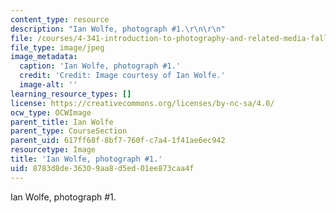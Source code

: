 ```yaml
---
content_type: resource
description: "Ian Wolfe, photograph #1.\r\n\r\n"
file: /courses/4-341-introduction-to-photography-and-related-media-fall-2007/8783d8de36309aa8d5ed01ee873caa4f_wolfe1.jpg
file_type: image/jpeg
image_metadata:
  caption: 'Ian Wolfe, photograph #1.'
  credit: 'Credit: Image courtesy of Ian Wolfe.'
  image-alt: ''
learning_resource_types: []
license: https://creativecommons.org/licenses/by-nc-sa/4.0/
ocw_type: OCWImage
parent_title: Ian Wolfe
parent_type: CourseSection
parent_uid: 617ff68f-8bf7-760f-c7a4-1f41ae6ec942
resourcetype: Image
title: 'Ian Wolfe, photograph #1.'
uid: 8783d8de-3630-9aa8-d5ed-01ee873caa4f
---
```

Ian Wolfe, photograph #1.

